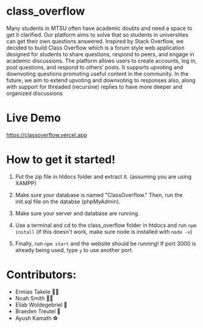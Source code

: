 # class_overflow
Many students in MTSU often have academic doubts and need a space to get it clarified. Our platform aims to solve that so students in universities can get their own questions answered. Inspired by Stack Overflow, we decided to build Class Overflow which is a forum style web application designed for students to share questions, respond to peers, and engage in academic discussions. The platform allows users to create accounts, log in, post questions, and respond to others’ posts. It supports upvoting and downvoting questions promoting useful content in the community. In the future, we aim to extend upvoting and downvoting to responses also, along with support for threaded (recursive) replies to have more deeper and organized discussions

# Live Demo
https://classoverflow.vercel.app

# How to get it started!
1. Put the zip file in htdocs folder and extract it. (assuming you are using XAMPP)

2. Make sure your database is named "ClassOverflow." Then, run the init.sql file on the databse (phpMyAdmin). 

3. Make sure your server and database are running.

4. Use a terminal and cd to the class_overflow folder in htdocs and run ```npm install```  (if this doesn't work, make sure node is installed with ```node -v```)

5. Finally, run ```npm start``` and the website should be running! If port 3000 is already being used, type ```y``` to use another port.

# Contributors:
* Ermias Takele 🗿⚓
* Noah Smith 🤖🦖
* Eliab Woldegebriel 🏀
* Braeden Treutel 🚀
* Ayush Kamath ⚽️

